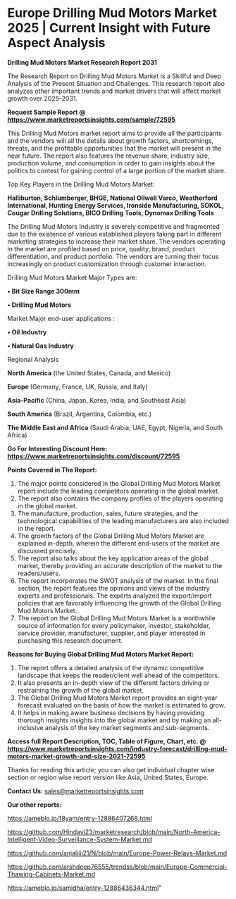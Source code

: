 # Europe Drilling Mud Motors Market 2025 | Current Insight with Future Aspect Analysis

<strong>Drilling Mud Motors Market Research Report 2031</strong>

The Research Report on Drilling Mud Motors Market is a Skillful and Deep Analysis of the Present Situation and Challenges. This research report also analyzes other important trends and market drivers that will affect market growth over 2025-2031.

<strong>Request Sample Report @ <a href=https://www.marketreportsinsights.com/sample/72595>https://www.marketreportsinsights.com/sample/72595</a></strong>

This Drilling Mud Motors market report aims to provide all the participants and the vendors will all the details about growth factors, shortcomings, threats, and the profitable opportunities that the market will present in the near future. The report also features the revenue share, industry size, production volume, and consumption in order to gain insights about the politics to contest for gaining control of a large portion of the market share.

Top Key Players in the Drilling Mud Motors Market:

<strong>Halliburton, Schlumberger, BHGE, National Oilwell Varco, Weatherford International, Hunting Energy Services, Ironside Manufacturing, SOKOL, Cougar Drilling Solutions, BICO Drilling Tools, Dynomax Drilling Tools</strong>

The Drilling Mud Motors Industry is severely competitive and fragmented due to the existence of various established players taking part in different marketing strategies to increase their market share. The vendors operating in the market are profiled based on price, quality, brand, product differentiation, and product portfolio. The vendors are turning their focus increasingly on product customization through customer interaction.

Drilling Mud Motors Market Major Types are:

<strong>• Bit Size Range 300mm

• Drilling Mud Motors</strong>

Market Major end-user applications :

<strong>• Oil Industry

• Natural Gas Industry</strong>

Regional Analysis

</u><strong><b>North America</b></strong> (the United States, Canada, and Mexico)

<strong><b>Europe </b></strong>(Germany, France, UK, Russia, and Italy)

<strong><b>Asia-Pacific</b></strong> (China, Japan, Korea, India, and Southeast Asia)

<strong><b>South America</b></strong> (Brazil, Argentina, Colombia, etc.)

<strong><b>The Middle East and Africa</b></strong> (Saudi Arabia, UAE, Egypt, Nigeria, and South Africa)

<strong>Go For Interesting Discount Here: <a href=https://www.marketreportsinsights.com/discount/72595>https://www.marketreportsinsights.com/discount/72595</a></strong>

<strong>Points Covered in The Report:</strong>
<ol>
  <li>The major points considered in the Global Drilling Mud Motors Market report include the leading competitors operating in the global market.</li>
  <li>The report also contains the company profiles of the players operating in the global market.</li>
  <li>The manufacture, production, sales, future strategies, and the technological capabilities of the leading manufacturers are also included in the report.</li>
  <li>The growth factors of the Global Drilling Mud Motors Market are explained in-depth, wherein the different end-users of the market are discussed precisely.</li>
  <li>The report also talks about the key application areas of the global market, thereby providing an accurate description of the market to the readers/users.</li>
  <li>The report incorporates the SWOT analysis of the market. In the final section, the report features the opinions and views of the industry experts and professionals. The experts analyzed the export/import policies that are favorably influencing the growth of the Global Drilling Mud Motors Market.</li>
  <li>The report on the Global Drilling Mud Motors Market is a worthwhile source of information for every policymaker, investor, stakeholder, service provider, manufacturer, supplier, and player interested in purchasing this research document.</li>
</ol>
<strong>Reasons for Buying Global Drilling Mud Motors Market Report:</strong>

<ol>
  <li>The report offers a detailed analysis of the dynamic competitive landscape that keeps the reader/client well ahead of the competitors.</li>
  <li>It also presents an in-depth view of the different factors driving or restraining the growth of the global market.</li>
  <li>The Global Drilling Mud Motors Market report provides an eight-year forecast evaluated on the basis of how the market is estimated to grow.</li>
  <li>It helps in making aware business decisions by having providing thorough insights insights into the global market and by making an all-inclusive analysis of the key market segments and sub-segments.</li>
</ol>
<strong>Access full Report Description, TOC, Table of Figure, Chart, etc. @ <a href=https://www.marketreportsinsights.com/industry-forecast/drilling-mud-motors-market-growth-and-size-2021-72595>https://www.marketreportsinsights.com/industry-forecast/drilling-mud-motors-market-growth-and-size-2021-72595</a></strong>


Thanks for reading this article; you can also get individual chapter wise section or region wise report version like Asia, United States, Europe.

<strong>Contact Us:</strong>
sales@marketreportsinsights.com

<strong>Our other reports:</strong>

<a href=https://ameblo.jp/18yam/entry-12886407268.html>https://ameblo.jp/18yam/entry-12886407268.html</a>

<a href=https://github.com/Hindavi23/marketresearch/blob/main/North-America-Intelligent-Video-Surveillance-System-Market.md>https://github.com/Hindavi23/marketresearch/blob/main/North-America-Intelligent-Video-Surveillance-System-Market.md</a>

<a href=https://github.com/anjaliiii21/N/blob/main/Europe-Power-Relays-Market.md>https://github.com/anjaliiii21/N/blob/main/Europe-Power-Relays-Market.md</a>

<a href=https://github.com/arshdeep76555/trendss/blob/main/Europe-Commercial-Thawing-Cabinets-Market.md>https://github.com/arshdeep76555/trendss/blob/main/Europe-Commercial-Thawing-Cabinets-Market.md</a>

<a href=https://ameblo.jp/samidha/entry-12886436344.html>https://ameblo.jp/samidha/entry-12886436344.html</a>"
